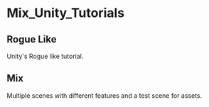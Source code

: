 # Mix_Unity_Tutorials

## Rogue Like

Unity's Rogue like tutorial.

## Mix

Multiple scenes with different features and a test scene for assets.
